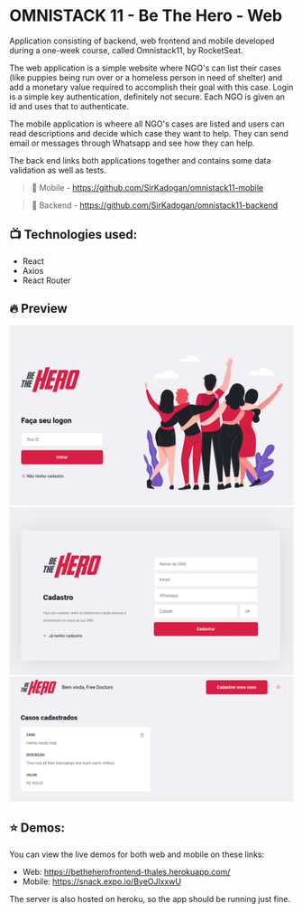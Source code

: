 # OMNISTACK 11 - Be The Hero - Web

Application consisting of backend, web frontend and mobile developed during a one-week course, called Omnistack11, by RocketSeat.

The web application is a simple website where NGO's can list their cases (like puppies being run over or a homeless person in need of shelter)
and add a monetary value required to accomplish their goal with this case. Login is a simple key authentication, definitely not secure. Each
NGO is given an id and uses that to authenticate.

The mobile application is wheere all NGO's cases are listed and users can read descriptions and decide which case they want to help. They
can send email or messages through Whatsapp and see how they can help.

The back end links both applications together and contains some data validation as well as tests.

> :book: Mobile - https://github.com/SirKadogan/omnistack11-mobile

> :book: Backend - https://github.com/SirKadogan/omnistack11-backend

## :tv: Technologies used:

- React
- Axios
- React Router

## :fire: Preview

![Login Screen](/src/assets/Login.png)
![Sign Up Screen](/src/assets/SignUp.png)
![Main Screen](/src/assets/MainScreen.png)

## :star: Demos:

You can view the live demos for both web and mobile on these links:

- Web: https://betheherofrontend-thales.herokuapp.com/
- Mobile: https://snack.expo.io/ByeOJlxxwU

The server is also hosted on heroku, so the app should be running just fine.
